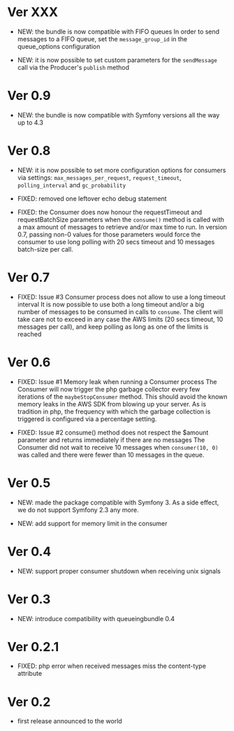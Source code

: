 # Ver XXX

* NEW: the bundle is now compatible with FIFO queues
    In order to send messages to a FIFO queue, set the `message_group_id` in the queue_options configuration

* NEW: it is now possible to set custom parameters for the `sendMessage` call via the Producer's `publish` method


# Ver 0.9

* NEW: the bundle is now compatible with Symfony versions all the way up to 4.3


# Ver 0.8

* NEW: it is now possible to set more configuration options for consumers via settings: `max_messages_per_request`,
    `request_timeout`, `polling_interval` and `gc_probability`

* FIXED: removed one leftover echo debug statement

* FIXED: the Consumer does now honour the requestTimeout and requestBatchSize parameters when the `consume()` method
    is called with a max amount of messages to retrieve and/or max time to run.
    In version 0.7, passing non-0 values for those parameters would force the consumer to use long polling with 20
    secs timeout and 10 messages batch-size per call. 


# Ver 0.7

* FIXED: Issue #3 Consumer process does not allow to use a long timeout interval
    It is now possible to use both a long timeout and/or a big number of messages to be consumed in calls to `consume`.
    The client will take care not to exceed in any case the AWS limits (20 secs timeout, 10 messages per call), and
    keep polling as long as one of the limits is reached


# Ver 0.6

* FIXED: Issue #1 Memory leak when running a Consumer process
    The Consumer will now trigger the php garbage collector every few iterations of the `maybeStopConsumer` method.
    This should avoid the known memory leaks in the AWS SDK from blowing up your server.
    As is tradition in php, the frequency with which the garbage collection is triggered is configured via a percentage
    setting. 

* FIXED: Issue #2 consume() method does not respect the $amount parameter and returns immediately if there are no messages
    The Consumer did not wait to receive 10 messages when `consumer(10, 0)` was called and there were fewer than 10
    messages in the queue.


# Ver 0.5

* NEW: made the package compatible with Symfony 3. As a side effect, we do not support Symfony 2.3 any more.

* NEW: add support for memory limit in the consumer


# Ver 0.4

* NEW: support proper consumer shutdown when receiving unix signals


# Ver 0.3

* NEW: introduce compatibility with queueingbundle 0.4


# Ver 0.2.1

* FIXED: php error when received messages miss the content-type attribute


# Ver 0.2

* first release announced to the world
